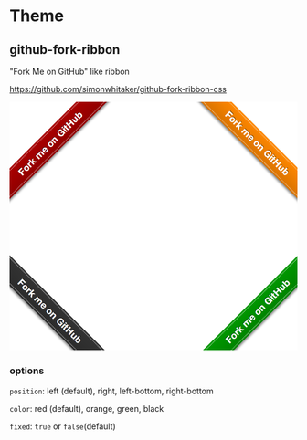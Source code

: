 # Theme

## github-fork-ribbon

"Fork Me on GitHub" like ribbon

https://github.com/simonwhitaker/github-fork-ribbon-css

![github-fork-ribbon](screenshots/github_fork_ribbon.png)

### options

`position`: left (default), right, left-bottom, right-bottom

`color`: red (default), orange, green, black

`fixed`: `true` or `false`(default)
